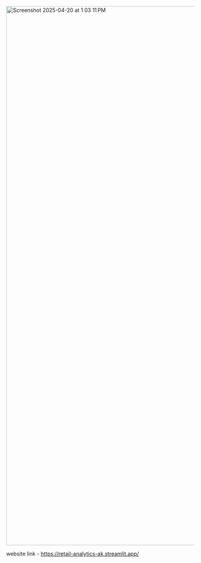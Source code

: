 
<img width="1437" alt="Screenshot 2025-04-20 at 1 03 11 PM" src="https://github.com/user-attachments/assets/a9239080-3fa2-42aa-b3d1-ea89aad56c31" />





website link - https://retail-analytics-ak.streamlit.app/

